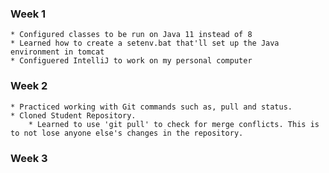 ### Week 1 
    * Configured classes to be run on Java 11 instead of 8
    * Learned how to create a setenv.bat that'll set up the Java environment in tomcat
    * Configuered IntelliJ to work on my personal computer
### Week 2
    * Practiced working with Git commands such as, pull and status. 
    * Cloned Student Repository.
        * Learned to use 'git pull' to check for merge conflicts. This is to not lose anyone else's changes in the repository.
### Week 3